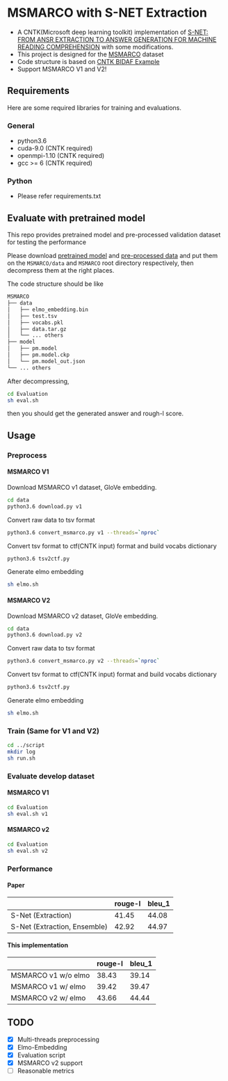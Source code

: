 # MSMARCO with S-NET Extraction
* A CNTK(Microsoft deep learning toolkit) implementation of [S-NET: FROM ANSR EXTRACTION TO ANSWER
GENERATION FOR MACHINE READING COMPREHENSION](https://arxiv.org/pdf/1706.04815.pdf) with some modifications. 
* This project is designed for the [MSMARCO](http://www.msmarco.org/) dataset
* Code structure is based on [CNTK BIDAF Example](https://github.com/Microsoft/CNTK/tree/nikosk/bidaf/Examples/Text/BidirectionalAttentionFlow/msmarco)
* Support MSMARCO V1 and V2!

## Requirements

Here are some required libraries for training and evaluations.

### General
* python3.6
* cuda-9.0 (CNTK required)
* openmpi-1.10 (CNTK required)
* gcc >= 6 (CNTK required)

### Python
* Please refer requirements.txt

## Evaluate with pretrained model

This repo provides pretrained model and pre-processed validation dataset for testing the performance

Please download [pretrained model](https://drive.google.com/open?id=1P9mfJtaFxSSOhshZNmqsjXKS9oN5KEVy) and 
[pre-processed data](https://drive.google.com/file/d/1aNpxea4r42VrJzPpAg2GMkasTuvT3xkU/view?usp=sharing) and put them on
the ``MSMARCO/data`` and ``MSMARCO`` root directory respectively, then decompress them at the right places. 

The code structure should be like

```Bash
MSMARCO                                                                                                                  
├── data                                                                                                                 
│   ├── elmo_embedding.bin                                                                                               
│   ├── test.tsv
│   ├── vocabs.pkl
│   ├── data.tar.gz
│   └── ... others
├── model
│   ├── pm.model
│   ├── pm.model.ckp
│   └── pm.model_out.json
└── ... others    
```

After decompressing, 

```Bash
cd Evaluation
sh eval.sh
```

then you should get the generated answer and rough-l score.

## Usage 

### Preprocess

#### MSMARCO V1
Download MSMARCO v1 dataset, GloVe embedding.

```Bash
cd data
python3.6 download.py v1
```

Convert raw data to tsv format

```Bash
python3.6 convert_msmarco.py v1 --threads=`nproc` 
```

Convert tsv format to ctf(CNTK input) format and build vocabs dictionary

```Bash
python3.6 tsv2ctf.py
```

Generate elmo embedding

```Bash
sh elmo.sh
```

#### MSMARCO V2

Download MSMARCO v2 dataset, GloVe embedding.

```Bash
cd data
python3.6 download.py v2
```

Convert raw data to tsv format

```Bash
python3.6 convert_msmarco.py v2 --threads=`nproc`
```

Convert tsv format to ctf(CNTK input) format and build vocabs dictionary

```Bash
python3.6 tsv2ctf.py
```

Generate elmo embedding

```Bash
sh elmo.sh
```

### Train (Same for V1 and V2)

```Bash
cd ../script
mkdir log
sh run.sh
```

### Evaluate develop dataset

#### MSMARCO V1

```Bash
cd Evaluation
sh eval.sh v1
```

#### MSMARCO v2

```Bash
cd Evaluation
sh eval.sh v2
```

### Performance

#### Paper
||rouge-l|bleu_1|
|---|---|---|
|S-Net (Extraction)|41.45|44.08|
|S-Net (Extraction, Ensemble)|42.92|44.97|

#### This implementation
||rouge-l|bleu_1|
|---|---|---|
|MSMARCO v1 w/o elmo|38.43 | 39.14|
|MSMARCO v1 w/  elmo|39.42 | 39.47|
|MSMARCO v2 w/  elmo|43.66 | 44.44|

## TODO
- [X] Multi-threads preprocessing 
- [X] Elmo-Embedding
- [X] Evaluation script
- [X] MSMARCO v2 support
- [ ] Reasonable metrics
